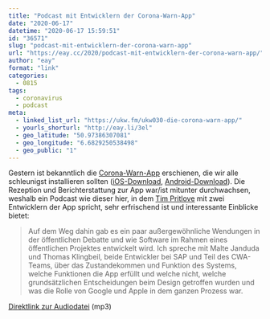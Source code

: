 ```yaml
---
title: "Podcast mit Entwicklern der Corona-Warn-App"
date: "2020-06-17"
datetime: "2020-06-17 15:59:51"
id: "36571"
slug: "podcast-mit-entwicklern-der-corona-warn-app"
url: "https://eay.cc/2020/podcast-mit-entwicklern-der-corona-warn-app/"
author: "eay"
format: "link"
categories:
  - 0815
tags:
  - coronavirus
  - podcast
meta:
  - linked_list_url: "https://ukw.fm/ukw030-die-corona-warn-app/"
  - yourls_shorturl: "http://eay.li/3el"
  - geo_latitude: "50.97386307081"
  - geo_longitude: "6.6829250538498"
  - geo_public: "1"
---
```


Gestern ist bekanntlich die [Corona-Warn-App](https://www.coronawarn.app/de/) erschienen, die wir alle schleunigst installieren sollten ([iOS-Download](https://apps.apple.com/de/app/corona-warn-app/id1512595757), [Android-Download](https://play.google.com/store/apps/details?id=de.rki.coronawarnapp)). Die Rezeption und Berichterstattung zur App war/ist mitunter durchwachsen, weshalb ein Podcast wie dieser hier, in dem [Tim Pritlove](https://metaebene.me/timpritlove/) mit zwei Entwicklern der App spricht, sehr erfrischend ist und interessante Einblicke bietet:

> Auf dem Weg dahin gab es ein paar außergewöhnliche Wendungen in der öffentlichen Debatte und wie Software im Rahmen eines öffentlichen Projektes entwickelt wird. Ich spreche mit Malte Janduda und Thomas Klingbeil, beide Entwickler bei SAP und Teil des CWA-Teams, über das Zustandekommen und Funktion des Systems, welche Funktionen die App erfüllt und welche nicht, welche grundsätzlichen Entscheidungen beim Design getroffen wurden und was die Rolle von Google und Apple in dem ganzen Prozess war.

[Direktlink zur Audiodatei](https://ukw.fm/podlove/file/204/s/webplayer/c/episode/ukw030-corona-warn-app.mp3) (mp3)
